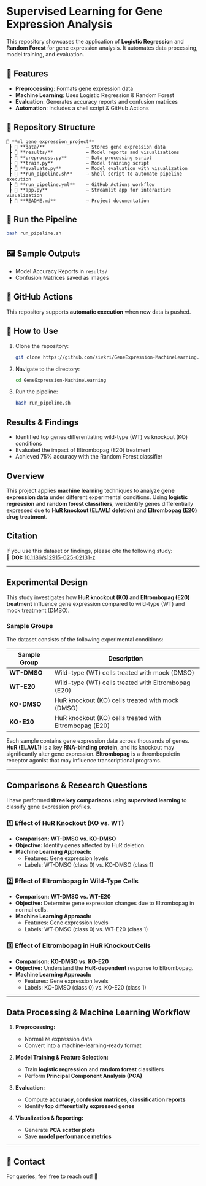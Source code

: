 # Supervised Learning for Gene Expression Analysis

This repository showcases the application of **Logistic Regression** and **Random Forest** for gene expression analysis. It automates data processing, model training, and evaluation.

## 🚀 Features
- **Preprocessing**: Formats gene expression data
- **Machine Learning**: Uses Logistic Regression & Random Forest
- **Evaluation**: Generates accuracy reports and confusion matrices
- **Automation**: Includes a shell script & GitHub Actions

## 📂 Repository Structure
```
📂 **ml_gene_expression_project**  
 ┣ 📂 **data/**               → Stores gene expression data  
 ┣ 📂 **results/**            → Model reports and visualizations  
 ┣ 📜 **preprocess.py**       → Data processing script  
 ┣ 📜 **train.py**            → Model training script  
 ┣ 📜 **evaluate.py**         → Model evaluation with visualization  
 ┣ 📜 **run_pipeline.sh**     → Shell script to automate pipeline execution  
 ┣ 📜 **run_pipeline.yml**    → GitHub Actions workflow  
 ┣ 📜 **app.py**              → Streamlit app for interactive visualization  
 ┣ 📜 **README.md**           → Project documentation  
```





## 🏃 Run the Pipeline
```bash
bash run_pipeline.sh
```

## 🖼️ Sample Outputs
- Model Accuracy Reports in `results/`
- Confusion Matrices saved as images

## 🤖 GitHub Actions
This repository supports **automatic execution** when new data is pushed.

## 📌 How to Use
1. Clone the repository:  
   ```bash
   git clone https://github.com/sivkri/GeneExpression-MachineLearning.git
   ```
2. Navigate to the directory:  
   ```bash
   cd GeneExpression-MachineLearning
   ```
3. Run the pipeline:  
   ```bash
   bash run_pipeline.sh
   ```

## Results & Findings
- Identified top genes differentiating wild-type (WT) vs knockout (KO) conditions
- Evaluated the impact of Eltrombopag (E20) treatment
- Achieved 75% accuracy with the Random Forest classifier

## Overview  
This project applies **machine learning** techniques to analyze **gene expression data** under different experimental conditions. Using **logistic regression** and **random forest classifiers**, we identify genes differentially expressed due to **HuR knockout (ELAVL1 deletion)** and **Eltrombopag (E20) drug treatment**.

## Citation  
If you use this dataset or findings, please cite the following study:  
📖 **DOI:** [10.1186/s12915-025-02131-z](https://doi.org/10.1186/s12915-025-02131-z)

---

## **Experimental Design**  

This study investigates how **HuR knockout (KO)** and **Eltrombopag (E20) treatment** influence gene expression compared to wild-type (WT) and mock treatment (DMSO).

### **Sample Groups**  
The dataset consists of the following experimental conditions:

| Sample Group | Description |
|-------------|-------------|
| **WT-DMSO** | Wild-type (WT) cells treated with mock (DMSO) |
| **WT-E20**  | Wild-type (WT) cells treated with Eltrombopag (E20) |
| **KO-DMSO** | HuR knockout (KO) cells treated with mock (DMSO) |
| **KO-E20**  | HuR knockout (KO) cells treated with Eltrombopag (E20) |

Each sample contains gene expression data across thousands of genes. **HuR (ELAVL1)** is a key **RNA-binding protein**, and its knockout may significantly alter gene expression. **Eltrombopag** is a thrombopoietin receptor agonist that may influence transcriptional programs.

---

## **Comparisons & Research Questions**  

I have performed **three key comparisons** using **supervised learning** to classify gene expression profiles.

### **1️⃣ Effect of HuR Knockout (KO vs. WT)**
- **Comparison:** **WT-DMSO vs. KO-DMSO**  
- **Objective:** Identify genes affected by HuR deletion.  
- **Machine Learning Approach:**  
  - Features: Gene expression levels  
  - Labels: WT-DMSO (class 0) vs. KO-DMSO (class 1)  

### **2️⃣ Effect of Eltrombopag in Wild-Type Cells**
- **Comparison:** **WT-DMSO vs. WT-E20**  
- **Objective:** Determine gene expression changes due to Eltrombopag in normal cells.  
- **Machine Learning Approach:**  
  - Features: Gene expression levels  
  - Labels: WT-DMSO (class 0) vs. WT-E20 (class 1)  

### **3️⃣ Effect of Eltrombopag in HuR Knockout Cells**
- **Comparison:** **KO-DMSO vs. KO-E20**  
- **Objective:** Understand the **HuR-dependent** response to Eltrombopag.  
- **Machine Learning Approach:**  
  - Features: Gene expression levels  
  - Labels: KO-DMSO (class 0) vs. KO-E20 (class 1)  

---

## **Data Processing & Machine Learning Workflow**  

1. **Preprocessing:**  
   - Normalize expression data  
   - Convert into a machine-learning-ready format  

2. **Model Training & Feature Selection:**  
   - Train **logistic regression** and **random forest** classifiers  
   - Perform **Principal Component Analysis (PCA)**  

3. **Evaluation:**  
   - Compute **accuracy, confusion matrices, classification reports**  
   - Identify **top differentially expressed genes**  

4. **Visualization & Reporting:**  
   - Generate **PCA scatter plots**  
   - Save **model performance metrics**  

---

## 📧 Contact
For queries, feel free to reach out! 🚀


